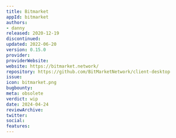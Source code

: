 ```yaml
---
title: Bitmarket
appId: bitmarket
authors:
- danny
released: 2020-12-19
discontinued: 
updated: 2022-06-20
version: 0.15.0
provider: 
providerWebsite: 
website: https://bitmarket.network/
repository: https://github.com/BitMarketNetwork/client-desktop
issue: 
icon: bitmarket.png
bugbounty: 
meta: obsolete
verdict: wip
date: 2024-04-24
reviewArchive:
twitter: 
social:
features:
---
```

